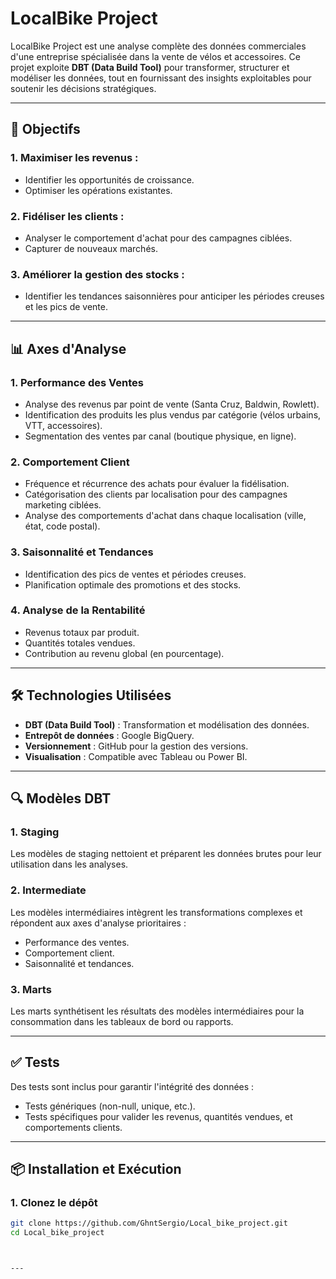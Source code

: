 # LocalBike Project

LocalBike Project est une analyse complète des données commerciales d'une entreprise spécialisée dans la vente de vélos et accessoires. Ce projet exploite **DBT (Data Build Tool)** pour transformer, structurer et modéliser les données, tout en fournissant des insights exploitables pour soutenir les décisions stratégiques.

---

## 🚀 **Objectifs**

### 1. Maximiser les revenus :
- Identifier les opportunités de croissance.
- Optimiser les opérations existantes.

### 2. Fidéliser les clients :
- Analyser le comportement d'achat pour des campagnes ciblées.
- Capturer de nouveaux marchés.

### 3. Améliorer la gestion des stocks :
- Identifier les tendances saisonnières pour anticiper les périodes creuses et les pics de vente.

---

## 📊 **Axes d'Analyse**

### **1. Performance des Ventes**
- Analyse des revenus par point de vente (Santa Cruz, Baldwin, Rowlett).
- Identification des produits les plus vendus par catégorie (vélos urbains, VTT, accessoires).
- Segmentation des ventes par canal (boutique physique, en ligne).

### **2. Comportement Client**
- Fréquence et récurrence des achats pour évaluer la fidélisation.
- Catégorisation des clients par localisation pour des campagnes marketing ciblées.
- Analyse des comportements d'achat dans chaque localisation (ville, état, code postal).

### **3. Saisonnalité et Tendances**
- Identification des pics de ventes et périodes creuses.
- Planification optimale des promotions et des stocks.

### **4. Analyse de la Rentabilité**
- Revenus totaux par produit.
- Quantités totales vendues.
- Contribution au revenu global (en pourcentage).

---

## 🛠️ **Technologies Utilisées**

- **DBT (Data Build Tool)** : Transformation et modélisation des données.
- **Entrepôt de données** : Google BigQuery.
- **Versionnement** : GitHub pour la gestion des versions.
- **Visualisation** : Compatible avec Tableau ou Power BI.


---

## 🔍 **Modèles DBT**

### **1. Staging**
Les modèles de staging nettoient et préparent les données brutes pour leur utilisation dans les analyses.

### **2. Intermediate**
Les modèles intermédiaires intègrent les transformations complexes et répondent aux axes d'analyse prioritaires :
- Performance des ventes.
- Comportement client.
- Saisonnalité et tendances.

### **3. Marts**
Les marts synthétisent les résultats des modèles intermédiaires pour la consommation dans les tableaux de bord ou rapports.

---

## ✅ **Tests**

Des tests sont inclus pour garantir l'intégrité des données :
- Tests génériques (non-null, unique, etc.).
- Tests spécifiques pour valider les revenus, quantités vendues, et comportements clients.

---

## 📦 **Installation et Exécution**

### **1. Clonez le dépôt**
```bash
git clone https://github.com/GhntSergio/Local_bike_project.git
cd Local_bike_project



---




